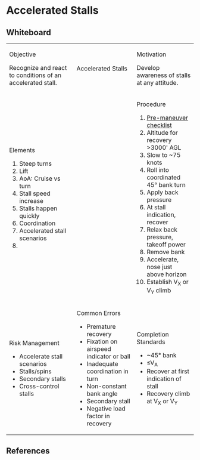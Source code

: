 # Accelerated Stalls

## Whiteboard

<table className="maneuver-wb">

<tr>

<td className="wb-col-1">

<label>Objective</label>

Recognize and react to conditions of an accelerated stall.

</td>

<td className="wb-col-2 maneuver-title">

<label className="maneuver-label">Accelerated Stalls</label>

</td>

<td className="wb-col-3">

<label>Motivation</label>

Develop awareness of stalls at any attitude.

</td>

</tr>

<tr>

<td className="wb-col-1">

<label>Elements</label>

1. Steep turns
2. Lift
3. AoA: Cruise vs turn
4. Stall speed increase
5. Stalls happen quickly
6. Coordination
7. Accelerated stall scenarios
8.

</td>

<td className="wb-col-2">

</td>

<td className="wb-col-3">

<label>Procedure</label>

1. [Pre-maneuver checklist](/docs/lesson-plans/maneuvers/pre-maneuver-checklist)
2. Altitude for recovery >3000' AGL
3. Slow to ~75 knots
4. Roll into coordinated 45&deg; bank turn
5. Apply back pressure
6. At stall indication, recover
7. Relax back pressure, takeoff power
8. Remove bank
9. Accelerate, nose just above horizon
10. Establish V<sub>X</sub> or V<sub>Y</sub> climb

</td>

</tr>

<tr>

<td className="wb-col-1">

<label>Risk Management</label>

- Accelerate stall scenarios
- Stalls/spins
- Secondary stalls
- Cross-control stalls

</td>

<td className="wb-col-2">

<label>Common Errors</label>

- Premature recovery
- Fixation on airspeed indicator or ball
- Inadequate coordination in turn
- Non-constant bank angle
- Secondary stall
- Negative load factor in recovery

</td>

<td className="wb-col-3">

<label>Completion Standards</label>

- ~45&deg; bank
- &le;V<sub>A</sub>
- Recover at first indication of stall
- Recovery climb at V<sub>X</sub> or V<sub>Y</sub>

</td>

</tr>

</table>

## References
